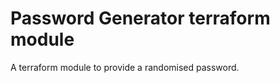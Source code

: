 Password Generator terraform module
===========

A terraform module to provide a randomised password.
